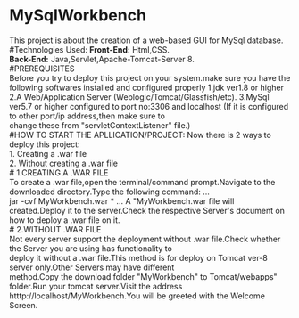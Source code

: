 # MySqlWorkbench
This project is about the creation of a web-based GUI for MySql database.
#Technologies Used:
  **Front-End:** Html,CSS.  
  **Back-End:** Java,Servlet,Apache-Tomcat-Server 8.  
#PREREQUISITES  
   Before you try to deploy this project on your system.make sure you have the following softwares installed and configured properly
    1.jdk ver1.8 or higher
    2.A Web/Application Server (Weblogic/Tomcat/Glassfish/etc).
    3.MySql ver5.7 or higher configured to port no:3306 and localhost (If it is configured to other port/ip address,then make sure to  
    change these from "servletContextListener" file.)  
#HOW TO START THE APLLICATION/PROJECT:
  Now there is 2 ways to deploy this project:  
            1. Creating a .war file  
            2. Without creating a .war file  
            # 1.CREATING A .WAR FILE  
             To create a .war file,open the terminal/command prompt.Navigate to the downloaded directory.Type the following command:
                 ...  
                 jar -cvf MyWorkbench.war *
                 ...
               A "MyWorkbench.war file will created.Deploy it to the server.Check the respective Server's document on how to deploy a .war 
               file on it.  
            # 2.WITHOUT .WAR FILE  
               Not every server support the deployment without .war file.Check whether the Server you are using has functionality to       
               deploy it without a .war file.This method is for deploy on Tomcat ver-8 server only.Other Servers may have different       
               method.Copy the download folder "MyWorkbench" to Tomcat/webapps" folder.Run your tomcat server.Visit the address           
               htttp://localhost/MyWorkbench.You will be greeted with the Welcome Screen.

